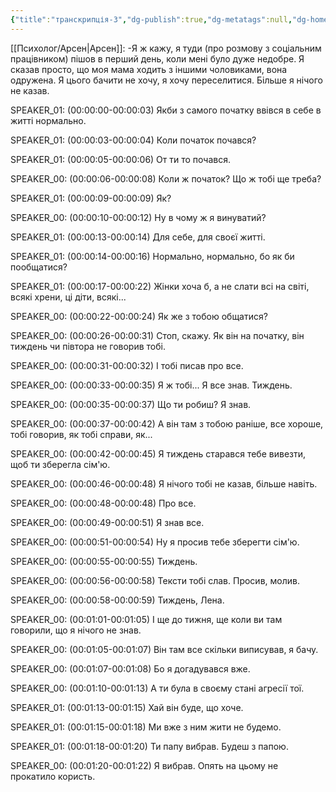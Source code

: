 ```yaml
---
{"title":"транскрипція-3","dg-publish":true,"dg-metatags":null,"dg-home":null,"permalink":"/psiholog/transkripcziya-3/","dgPassFrontmatter":true,"noteIcon":""}
---
```



[[Психолог/Арсен\|Арсен]]:
-Я ж кажу, я туди (про розмову з соціальним працівником) пішов в перший день, коли мені було дуже недобре. Я сказав просто, що моя мама ходить з іншими чоловиками, вона одружена. Я цього бачити не хочу, я хочу переселитися. Більше я нічого не казав. 

SPEAKER_01:
(00:00:00-00:00:03)  Якби з самого початку ввівся в себе в житті нормально.

SPEAKER_01:
(00:00:03-00:00:04)  Коли початок почався?

SPEAKER_01:
(00:00:05-00:00:06)  От ти то почався.

SPEAKER_00:
(00:00:06-00:00:08)  Коли ж початок? Що ж тобі ще треба?

SPEAKER_01:
(00:00:09-00:00:09)  Як?

SPEAKER_00:
(00:00:10-00:00:12)  Ну в чому ж я винуватий?

SPEAKER_01:
(00:00:13-00:00:14)  Для себе, для своєї житті.

SPEAKER_01:
(00:00:14-00:00:16)  Нормально, нормально, бо як би пообщатися?

SPEAKER_01:
(00:00:17-00:00:22)  Жінки хоча б, а не слати всі на світі, всякі хрени, ці діти, всякі...

SPEAKER_00:
(00:00:22-00:00:24)  Як же з тобою общатися?

SPEAKER_00:
(00:00:26-00:00:31)  Стоп, скажу. Як він на початку, він тиждень чи півтора не говорив тобі.

SPEAKER_00:
(00:00:31-00:00:32)  І тобі писав про все.

SPEAKER_00:
(00:00:33-00:00:35)  Я ж тобі... Я все знав. Тиждень.

SPEAKER_00:
(00:00:35-00:00:37)  Що ти робиш? Я знав.

SPEAKER_00:
(00:00:37-00:00:42)  А він там з тобою раніше, все хороше, тобі говорив, як тобі справи, як...

SPEAKER_00:
(00:00:42-00:00:45)  Я тиждень старався тебе вивезти, щоб ти зберегла сім'ю.

SPEAKER_00:
(00:00:46-00:00:48)  Я нічого тобі не казав, більше навіть.

SPEAKER_00:
(00:00:48-00:00:48)  Про все.

SPEAKER_00:
(00:00:49-00:00:51)  Я знав все.

SPEAKER_00:
(00:00:51-00:00:54)  Ну я просив тебе зберегти сім'ю.

SPEAKER_00:
(00:00:55-00:00:55)  Тиждень.

SPEAKER_00:
(00:00:56-00:00:58)  Тексти тобі слав. Просив, молив.

SPEAKER_00:
(00:00:58-00:00:59)  Тиждень, Лена.

SPEAKER_00:
(00:01:01-00:01:05)  І ще до тижня, ще коли ви там говорили, що я нічого не знав.

SPEAKER_00:
(00:01:05-00:01:07)  Він там все скільки виписував, я бачу.

SPEAKER_00:
(00:01:07-00:01:08)  Бо я догадувався вже.

SPEAKER_00:
(00:01:10-00:01:13)  А ти була в своєму стані агресії тої.

SPEAKER_01:
(00:01:13-00:01:15)  Хай він буде, що хоче.

SPEAKER_01:
(00:01:15-00:01:18)  Ми вже з ним жити не будемо.

SPEAKER_01:
(00:01:18-00:01:20)  Ти папу вибрав. Будеш з папою.

SPEAKER_00:
(00:01:20-00:01:22)  Я вибрав. Опять на цьому не прокатило користь.

